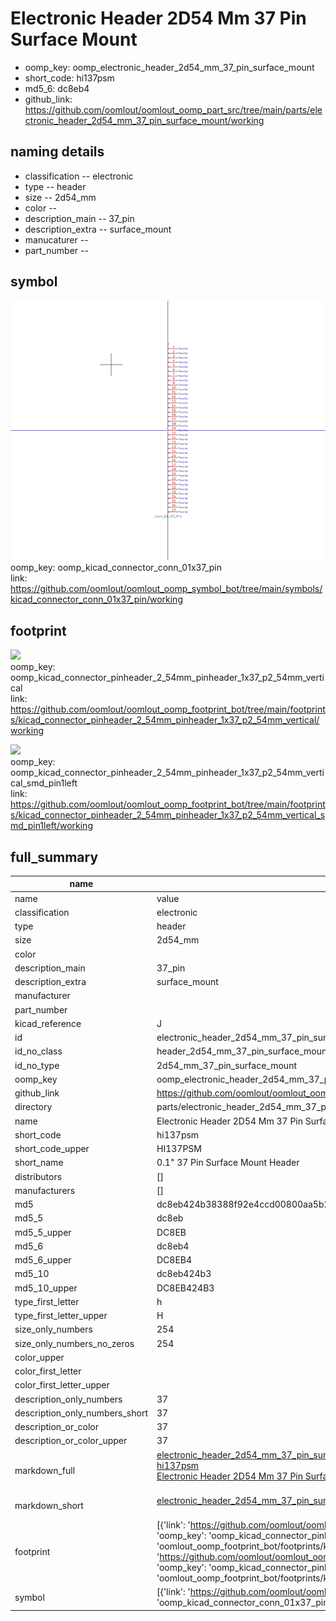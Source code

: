 # Electronic Header 2D54 Mm 37 Pin Surface Mount

  
* oomp_key: oomp_electronic_header_2d54_mm_37_pin_surface_mount 
* short_code: hi137psm
* md5_6: dc8eb4  
* github_link: https://github.com/oomlout/oomlout_oomp_part_src/tree/main/parts/electronic_header_2d54_mm_37_pin_surface_mount/working  
## naming details
* classification -- electronic
* type -- header
* size -- 2d54_mm
* color -- 
* description_main -- 37_pin
* description_extra -- surface_mount
* manucaturer -- 
* part_number -- 



## symbol

![](symbol/0/working/working_600.png)  
oomp_key: oomp_kicad_connector_conn_01x37_pin  
link: https://github.com/oomlout/oomlout_oomp_symbol_bot/tree/main/symbols/kicad_connector_conn_01x37_pin/working  

## footprint

![](footprint/0/working/working_600.png)  
oomp_key: oomp_kicad_connector_pinheader_2_54mm_pinheader_1x37_p2_54mm_vertical  
link: https://github.com/oomlout/oomlout_oomp_footprint_bot/tree/main/footprints/kicad_connector_pinheader_2_54mm_pinheader_1x37_p2_54mm_vertical/working  

![](footprint/0/working/working_600.png)  
oomp_key: oomp_kicad_connector_pinheader_2_54mm_pinheader_1x37_p2_54mm_vertical_smd_pin1left  
link: https://github.com/oomlout/oomlout_oomp_footprint_bot/tree/main/footprints/kicad_connector_pinheader_2_54mm_pinheader_1x37_p2_54mm_vertical_smd_pin1left/working  

## full_summary
| name | value | 
| --- | --- | 
| name | value | 
| classification | electronic | 
| type | header | 
| size | 2d54_mm | 
| color |  | 
| description_main | 37_pin | 
| description_extra | surface_mount | 
| manufacturer |  | 
| part_number |  | 
| kicad_reference | J | 
| id | electronic_header_2d54_mm_37_pin_surface_mount | 
| id_no_class | header_2d54_mm_37_pin_surface_mount | 
| id_no_type | 2d54_mm_37_pin_surface_mount | 
| oomp_key | oomp_electronic_header_2d54_mm_37_pin_surface_mount | 
| github_link | https://github.com/oomlout/oomlout_oomp_part_src/tree/main/parts/electronic_header_2d54_mm_37_pin_surface_mount/working | 
| directory | parts/electronic_header_2d54_mm_37_pin_surface_mount | 
| name | Electronic Header 2D54 Mm 37 Pin Surface Mount | 
| short_code | hi137psm | 
| short_code_upper | HI137PSM | 
| short_name | 0.1" 37 Pin Surface Mount Header | 
| distributors | [] | 
| manufacturers | [] | 
| md5 | dc8eb424b38388f92e4ccd00800aa5b2 | 
| md5_5 | dc8eb | 
| md5_5_upper | DC8EB | 
| md5_6 | dc8eb4 | 
| md5_6_upper | DC8EB4 | 
| md5_10 | dc8eb424b3 | 
| md5_10_upper | DC8EB424B3 | 
| type_first_letter | h | 
| type_first_letter_upper | H | 
| size_only_numbers | 254 | 
| size_only_numbers_no_zeros | 254 | 
| color_upper |  | 
| color_first_letter |  | 
| color_first_letter_upper |  | 
| description_only_numbers | 37 | 
| description_only_numbers_short | 37 | 
| description_or_color | 37 | 
| description_or_color_upper | 37 | 
| markdown_full | [electronic_header_2d54_mm_37_pin_surface_mount](https://github.com/oomlout/oomlout_oomp_part_src/tree/main/parts/electronic_header_2d54_mm_37_pin_surface_mount/working)<br>[hi137psm](https://github.com/oomlout/oomlout_oomp_part_src/tree/main/parts/electronic_header_2d54_mm_37_pin_surface_mount/working)<br>[Electronic Header 2D54 Mm 37 Pin Surface Mount](https://github.com/oomlout/oomlout_oomp_part_src/tree/main/parts/electronic_header_2d54_mm_37_pin_surface_mount/working)<br><br> | 
| markdown_short | [electronic_header_2d54_mm_37_pin_surface_mount](https://github.com/oomlout/oomlout_oomp_part_src/tree/main/parts/electronic_header_2d54_mm_37_pin_surface_mount/working)<br><br> | 
| footprint | [{'link': 'https://github.com/oomlout/oomlout_oomp_footprint_bot/tree/main/foootprntss/kicad_connector_pinheader_2_54mm_pinheader_1x37_p2_54mm_vertical', 'oomp_key': 'oomp_kicad_connector_pinheader_2_54mm_pinheader_1x37_p2_54mm_vertical', 'directory': 'oomlout_oomp_footprint_bot/footprints/kicad_connector_pinheader_2_54mm_pinheader_1x37_p2_54mm_vertical//working/working.kicad_mod'}, {'link': 'https://github.com/oomlout/oomlout_oomp_footprint_bot/tree/main/foootprntss/kicad_connector_pinheader_2_54mm_pinheader_1x37_p2_54mm_vertical_smd_pin1left', 'oomp_key': 'oomp_kicad_connector_pinheader_2_54mm_pinheader_1x37_p2_54mm_vertical_smd_pin1left', 'directory': 'oomlout_oomp_footprint_bot/footprints/kicad_connector_pinheader_2_54mm_pinheader_1x37_p2_54mm_vertical_smd_pin1left//working/working.kicad_mod'}] | 
| symbol | [{'link': 'https://github.com/oomlout/oomlout_oomp_symbol_bot/tree/main/symbols/kicad_connector_conn_01x37_pin', 'oomp_key': 'oomp_kicad_connector_conn_01x37_pin', 'directory': 'oomlout_oomp_symbol_bot/symbols/kicad_connector_conn_01x37_pin//working/working.kicad_sym'}] | 
